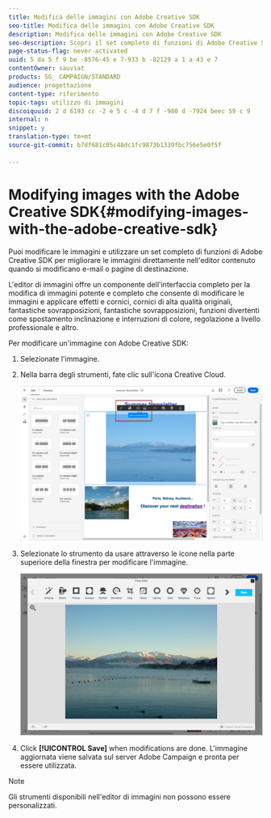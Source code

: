 ```yaml
---
title: Modifica delle immagini con Adobe Creative SDK
seo-title: Modifica delle immagini con Adobe Creative SDK
description: Modifica delle immagini con Adobe Creative SDK
seo-description: Scopri il set completo di funzioni di Adobe Creative SDK per migliorare le immagini direttamente nell'editor di contenuto.
page-status-flag: never-activated
uuid: 5 da 5 f 9 be -8576-45 e 7-933 b -82129 a 1 a 43 e 7
contentOwner: sauviat
products: SG_ CAMPAIGN/STANDARD
audience: progettazione
content-type: riferimento
topic-tags: utilizzo di immagini
discoiquuid: 2 d 6193 cc -2 e 5 c -4 d 7 f -980 d -7924 beec 59 c 9
internal: n
snippet: y
translation-type: tm+mt
source-git-commit: b7df681c05c48dc1fc9873b1339fbc756e5e0f5f

---
```



# Modifying images with the Adobe Creative SDK{#modifying-images-with-the-adobe-creative-sdk}

Puoi modificare le immagini e utilizzare un set completo di funzioni di Adobe Creative SDK per migliorare le immagini direttamente nell'editor contenuto quando si modificano e-mail o pagine di destinazione.

L'editor di immagini offre un componente dell'interfaccia completo per la modifica di immagini potente e completo che consente di modificare le immagini e applicare effetti e cornici, cornici di alta qualità originali, fantastiche sovrapposizioni, fantastiche sovrapposizioni, funzioni divertenti come spostamento inclinazione e interruzioni di colore, regolazione a livello professionale e altro.

Per modificare un'immagine con Adobe Creative SDK:

1. Selezionate l'immagine.
1. Nella barra degli strumenti, fate clic sull'icona Creative Cloud.

   ![](assets/des_creative_sdk_icon.png)

1. Selezionate lo strumento da usare attraverso le icone nella parte superiore della finestra per modificare l'immagine.

   ![](assets/email_designer_ccsdktoolbar.png)

1. Click **[!UICONTROL Save]** when modifications are done. L'immagine aggiornata viene salvata sul server Adobe Campaign e pronta per essere utilizzata.

>[!NOTE]
>
>Gli strumenti disponibili nell'editor di immagini non possono essere personalizzati.

